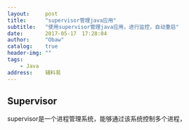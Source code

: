 ```yaml
---
layout:     post
title:      "supervisor管理java应用"
subtitle:   "使用supervisor管理java应用，进行监控，自动重启"
date:       2017-05-17　17:28:04
author:     "Obaw"
catalog:    true
header-img: ""
tags:
    - Java
address:    辅料易
---
```


## Supervisor
supervisor是一个进程管理系统，能够通过该系统控制多个进程，